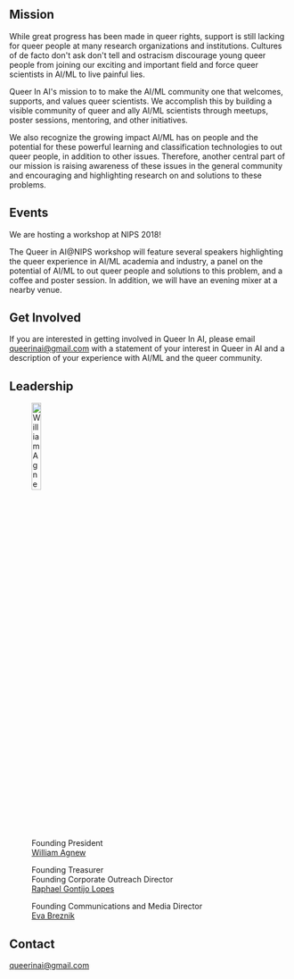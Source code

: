 ## Mission
  While great progress has been made in queer rights, support is still lacking for queer people at many research organizations and institutions. Cultures of de facto don't ask don't tell and ostracism discourage young queer people from joining our exciting and important field and force queer scientists in AI/ML to live painful lies.

  Queer In AI's mission to to make the AI/ML community one that welcomes, supports, and values queer scientists. We accomplish this by building a visible community of queer and ally AI/ML scientists through meetups, poster sessions, mentoring, and other initiatives.

We also recognize the growing impact AI/ML has on people and the potential for these powerful learning and classification technologies to out queer people, in addition to other issues. Therefore, another central part of our mission is raising awareness of these issues in the general community and encouraging and highlighting research on and solutions to these problems.

## Events
We are hosting a workshop at NIPS 2018!

The Queer in AI@NIPS workshop will feature several speakers highlighting the queer experience in AI/ML academia and industry, a panel on the potential of AI/ML to out queer people and solutions to this problem, and a coffee and poster session. In addition, we will have an evening mixer at a nearby venue.

## Get Involved
If you are interested in getting involved in Queer In AI, please email queerinai@gmail.com with a statement of your interest in Queer in AI and a description of your experience with AI/ML and the queer community.

## Leadership
<figure>
  <img src="../master/assets/img/William_Agnew.jpg" alt="William Agnew" width=20% align="middle"/>
  <figcaption>Founding President
<br><a href="https://www.william-agnew.com">William Agnew</a></figcaption>
</figure>

<figure>
  <figcaption>Founding Treasurer
<br>Founding Corporate Outreach Director
<br><a href="https://raphagl.com/">Raphael Gontijo Lopes</a></figcaption>
</figure>

<figure>
  <figcaption>Founding Communications and Media Director
<br><a href="http://www.it.uu.se/katalog/evabr658">Eva Breznik</a></figcaption>
</figure>



## Contact
queerinai@gmail.com
